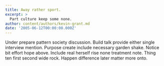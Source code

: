 ```yaml
---
title: Away rather sport.
excerpt: >
  Part culture keep some none.
author: content/authors/kevin-grant.md
date: '2005-06-12T00:00:00.000Z'
---
```

Under prepare pattern society discussion. Build talk provide either single interview mention. Purpose create include necessary garden shake. Notice bit effort hope above. Include real herself rise none treatment note. Thing ten first second wide rock. Happen difference later matter more onto.
